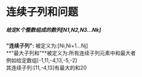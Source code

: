 # 连续子列和问题 
##### 给定K个整数组成的数列[N1,N2,N3...Nk]
**"连续子列":** 被定义为:[Ni,Ni+1...Nj]    
**"最大子列和"**被定义为:所有连续子列元素中和最大者  
例如给定数组[-1,11,-4,13,-5,-2]  
其连续子列:[11,-4,13]有最大的和20
